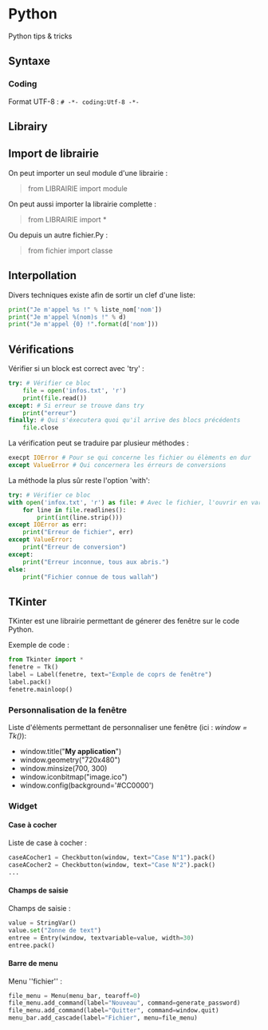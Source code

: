 # Python
Python tips & tricks

## Syntaxe

### Coding

Format UTF-8 : ``# -*- coding:Utf-8 -*-``

## Librairy

## Import de librairie

On peut importer un seul module d'une librairie :

> from LIBRAIRIE import module

On peut aussi importer la librairie complette : 

> from LIBRAIRIE import *

Ou depuis un autre fichier.Py :

> from fichier import classe

## Interpollation

Divers techniques existe afin de sortir un clef d'une liste:

```PYTHON
print("Je m'appel %s !" % liste_nom['nom']) 
print("Je m'appel %(nom)s !" % d)
print("Je m'appel {0} !".format(d['nom']))
```

## Vérifications

Vérifier si un block est correct avec 'try' :

```PYTHON
try: # Vérifier ce bloc
    file = open('infos.txt', 'r')
    print(file.read())
except: # Si erreur se trouve dans try
    print("erreur")
finally: # Qui s'éxecutera quoi qu'il arrive des blocs précédents
    file.close
```

La vérification peut se traduire par plusieur méthodes :

```PYTHON
execpt IOError # Pour se qui concerne les fichier ou élèments en dur
except ValueError # Qui concernera les érreurs de conversions
```
La méthode la plus sûr reste l'option 'with':

```PYTHON
try: # Vérifier ce bloc
with open('infox.txt', 'r') as file: # Avec le fichier, l'ouvrir en var file
    for line in file.readlines():
        print(int(line.strip()))
except IOError as err:
    print("Erreur de fichier", err)
except ValueError:
    print("Erreur de conversion")
except:
    print("Erreur inconnue, tous aux abris.")
else:
    print("Fichier connue de tous wallah")
```

## TKinter

TKinter est une librairie permettant de génerer des fenêtre sur le code Python.

Exemple de code :

```PYTHON
from Tkinter import *
fenetre = Tk()
label = Label(fenetre, text="Exmple de coprs de fenêtre")
label.pack()
fenetre.mainloop()
```

### Personnalisation de la fenêtre

Liste d'élèments permettant de personnaliser une fenêtre (ici : *window = Tk()*):
- window.title("**My application**")
- window.geometry("720x480")
- window.minsize(700, 300)
- window.iconbitmap("image.ico")
- window.config(background='#CC0000')

### Widget

#### Case à cocher 

Liste de case à cocher :

```PYTHON
caseACocher1 = Checkbutton(window, text="Case N°1").pack()
caseACocher2 = Checkbutton(window, text="Case N°2").pack()
...
```

#### Champs de saisie

Champs de saisie :

```PYTHON
value = StringVar()
value.set("Zonne de text")
entree = Entry(window, textvariable=value, width=30)
entree.pack()
```

#### Barre de menu

Menu ''fichier'' :

```PYTHON
file_menu = Menu(menu_bar, tearoff=0)
file_menu.add_command(label="Nouveau", command=generate_password)
file_menu.add_command(label="Quitter", command=window.quit)
menu_bar.add_cascade(label="Fichier", menu=file_menu)
```